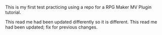 This is my first test practicing using a repo for a RPG Maker MV Plugin tutorial.

This read me had been updated differently so it is different.
This read me had been updated; fix for previous changes.